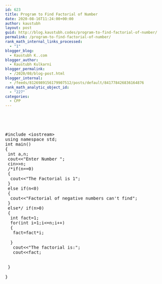```yaml
---
id: 623
title: Program to Find Factorial of Number
date: 2020-08-16T11:24:00+00:00
author: kaustubh
layout: post
guid: http://blog.kaustubh.codes/program-to-find-factorial-of-number/
permalink: /program-to-find-factorial-of-number/
rank_math_internal_links_processed:
  - "1"
blogger_blog:
  - Kaustubh K..com
blogger_author:
  - Kaustubh Kulkarni
blogger_permalink:
  - /2020/08/blog-post.html
blogger_internal:
  - /feeds/8126989156179907512/posts/default/841778426836164876
rank_math_analytic_object_id:
  - "227"
categories:
  - CPP
---
```

<pre><br /><br /><br /><br />#include &lt;iostream><br />using namespace std;<br />int main()<br />{<br /> int a,n;<br /> cout&lt;&lt;"Enter Number ";<br /> cin>>n;<br /> /*if(n==0)<br /> {<br />  cout&lt;&lt;"The Factorial is 1";<br /> }<br /> else if(n&lt;0)<br /> {<br />  cout&lt;&lt;"Factorial of negative numbers can't find";<br /> }<br /> else*/ if(n>0)<br /> {<br />  int fact=1;<br />  for(int i=1;i&lt;=n;i++)<br />  {<br />   fact=fact*i;<br />   <br />  }<br />   cout&lt;&lt;"The factorial is:";<br />   cout&lt;&lt;fact;<br /> <br />  <br /> }<br /> <br />}<br /><br /><br /></pre>
